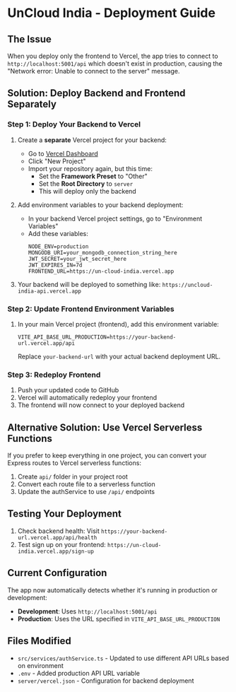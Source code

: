 # UnCloud India - Deployment Guide

## The Issue
When you deploy only the frontend to Vercel, the app tries to connect to `http://localhost:5001/api` which doesn't exist in production, causing the "Network error: Unable to connect to the server" message.

## Solution: Deploy Backend and Frontend Separately

### Step 1: Deploy Your Backend to Vercel

1. Create a **separate** Vercel project for your backend:
   - Go to [Vercel Dashboard](https://vercel.com/dashboard)
   - Click "New Project"
   - Import your repository again, but this time:
     - Set the **Framework Preset** to "Other"
     - Set the **Root Directory** to `server`
     - This will deploy only the backend

2. Add environment variables to your backend deployment:
   - In your backend Vercel project settings, go to "Environment Variables"
   - Add these variables:
     ```
     NODE_ENV=production
     MONGODB_URI=your_mongodb_connection_string_here
     JWT_SECRET=your_jwt_secret_here
     JWT_EXPIRES_IN=7d
     FRONTEND_URL=https://un-cloud-india.vercel.app
     ```

3. Your backend will be deployed to something like: `https://uncloud-india-api.vercel.app`

### Step 2: Update Frontend Environment Variables

1. In your main Vercel project (frontend), add this environment variable:
   ```
   VITE_API_BASE_URL_PRODUCTION=https://your-backend-url.vercel.app/api
   ```
   Replace `your-backend-url` with your actual backend deployment URL.

### Step 3: Redeploy Frontend

1. Push your updated code to GitHub
2. Vercel will automatically redeploy your frontend
3. The frontend will now connect to your deployed backend

## Alternative Solution: Use Vercel Serverless Functions

If you prefer to keep everything in one project, you can convert your Express routes to Vercel serverless functions:

1. Create `api/` folder in your project root
2. Convert each route file to a serverless function
3. Update the authService to use `/api/` endpoints

## Testing Your Deployment

1. Check backend health: Visit `https://your-backend-url.vercel.app/api/health`
2. Test sign up on your frontend: `https://un-cloud-india.vercel.app/sign-up`

## Current Configuration

The app now automatically detects whether it's running in production or development:
- **Development**: Uses `http://localhost:5001/api`
- **Production**: Uses the URL specified in `VITE_API_BASE_URL_PRODUCTION`

## Files Modified

- `src/services/authService.ts` - Updated to use different API URLs based on environment
- `.env` - Added production API URL variable
- `server/vercel.json` - Configuration for backend deployment
